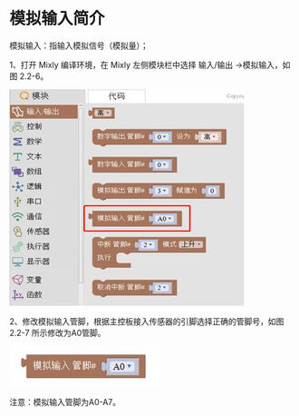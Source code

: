 # 模拟输入简介

模拟输入：指输入模拟信号（模拟量）；

1、打开 Mixly 编译环境，在 Mixly 左侧模块栏中选择 输入/输出 →模拟输入，如图 2.2-6。

![&#x56FE;2.2-6](../../../.gitbook/assets/image082.jpg)

2、修改模拟输入管脚，根据主控板接入传感器的引脚选择正确的管脚号，如图2.2-7 所示修改为A0管脚。

![&#x56FE;2.2-7](../../../.gitbook/assets/image084.jpg)

注意：模拟输入管脚为A0-A7。

